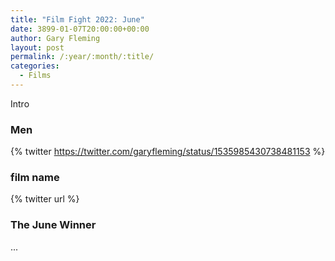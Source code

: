 ```yaml
---
title: "Film Fight 2022: June"
date: 3899-01-07T20:00:00+00:00
author: Gary Fleming
layout: post
permalink: /:year/:month/:title/
categories:
  - Films
---
```


Intro

### Men

{% twitter https://twitter.com/garyfleming/status/1535985430738481153 %}

### film name

{% twitter url %}



### The June Winner

...

